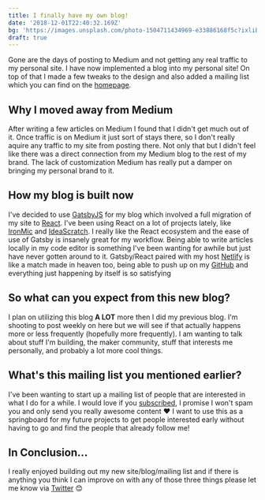 ```yaml
---
title: I finally have my own blog!
date: '2018-12-01T22:40:32.169Z'
bg: 'https://images.unsplash.com/photo-1504711434969-e33886168f5c?ixlib=rb-0.3.5&ixid=eyJhcHBfaWQiOjEyMDd9&s=ae2d32767e7488a5e5cb070c4457b519&auto=format&fit=crop&w=1350&q=80'
draft: true
---
```


Gone are the days of posting to Medium and not getting any real traffic to my personal site. I have now implemented a blog into my personal site! On top of that I made a few tweaks to the design and also added a mailing list which you can find on the [homepage](https://kylemcd.com).

## Why I moved away from Medium

After writing a few articles on Medium I found that I didn't get much out of it. Once traffic is on Medium it just sort of stays there, so I don't really aquire any traffic to my site from posting there. Not only that but I didn't feel like there was a direct connection from my Medium blog to the rest of my brand. The lack of customization Medium has really put a damper on bringing my personal brand to it.

## How my blog is built now

I've decided to use [GatsbyJS](https://www.gatsbyjs.org/) for my blog which involved a full migration of my site to [React](https://reactjs.org/). I've been using React on a lot of projects lately, like [IronMic](https://ironmic.fm) and [IdeaScratch](https://ideascratch.com). I really like the React ecosystem and the ease of use of Gatsby is insanely great for my workflow. Being able to write articles locally in my code editor is something I've been wanting for awhile but just have never gotten around to it. Gatsby/React paired with my host [Netlify](https://netlify.com) is like a match made in heaven too, being able to push up on my [GitHub](https://github.com/kylemcd) and everything just happening by itself is so satisfying

## So what can you expect from this new blog?

I plan on utilizing this blog **A LOT** more then I did my previous blog. I'm shooting to post weekly on here but we will see if that actually happens more or less frequently (hopefully more frequently). I am wanting to talk about stuff I'm building, the maker community, stuff that interests me personally, and probably a lot more cool things.

## What's this mailing list you mentioned earlier?

I've been wanting to start up a mailing list of people that are interested in what I do for a while. I would love if you [subscribed](http://eepurl.com/dPFcO9), I promise I won't spam you and only send you really awesome content ❤️ I want to use this as a springboard for my future projects to get people interested early without having to go and find the people that already follow me!

## In Conclusion...

I really enjoyed building out my new site/blog/mailing list and if there is anything you think I can improve on with any of those three things please let me know via [Twitter](https://twitter.com/@kpmdev) 😊
